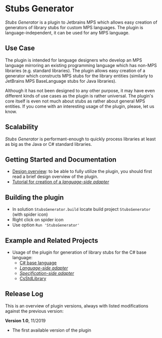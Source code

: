 # Stubs Generator

*Stubs Generator* is a plugin to Jetbrains MPS which allows easy creation of generators of library
stubs for custom MPS languages. The plugin is language-independent, it can be used for any MPS
language.

## Use Case

The plugin is intended for language designers who develop an MPS language mirroring an existing
programming language which has non-MPS libraries (e.g. standard libraries). The plugin allows
easy creation of a generator which constructs MPS stubs for the library entities (similarly to
JetBrains MPS BaseLanguage stubs for Java libraries).

Although it has not been designed to any other purpose, it may have even different kinds of use
cases as the plugin is rather universal. The plugin's core itself is even not much about stubs
as rather about general MPS entities. If you come with an interesting usage of the plugin,
please, let us know.

## Scalability

*Stubs Generator* is performant-enough to quickly process libraries at least as big as the Java or
C# standard libraries.

## Getting Started and Documentation

- [Design overview](doc/design.md): to be able to fully utilize the plugin, you should first read
a brief design overview of the plugin.
- [Tutorial for creation of a *language-side adapter*](./doc/tutorial_language_side_adapter.pdf)

## Building the plugin

- In solution `StubsGenerator.build` locate build project `StubsGenerator` (with spider icon)
- Right click on spider icon
- Use option `Run 'StubsGenerator'` 

## Example and Related Projects

- Usage of the plugin for generation of library stubs for the C# base language:
    - [C# base language](https://github.com/vaclav/mpscs)
    - [*Language-side adapter*](https://github.com/wirthma/CsStubsGenerator)
    - [*Specification-side adapter*](https://github.com/Zeman-Dalibor/DotNetLibraryExporter)
    - [CsStdLibrary](https://github.com/wirthma/CsStdLibrary)

## Release Log

This is an overview of plugin versions, always with listed modifications against the previous
version:

**Version 1.0**, 11/2019
- The first available version of the plugin
